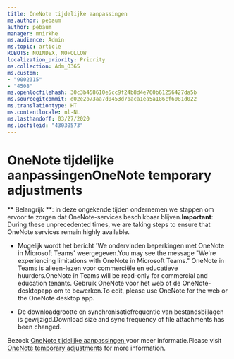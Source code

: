 ```yaml
---
title: OneNote tijdelijke aanpassingen
ms.author: pebaum
author: pebaum
manager: mnirkhe
ms.audience: Admin
ms.topic: article
ROBOTS: NOINDEX, NOFOLLOW
localization_priority: Priority
ms.collection: Adm_O365
ms.custom:
- "9002315"
- "4508"
ms.openlocfilehash: 30c3b458610e5cc9f24b8d4e760b61256427da5b
ms.sourcegitcommit: d02e2b73aa7d0453d7baca1ea5a186cf6081d022
ms.translationtype: HT
ms.contentlocale: nl-NL
ms.lasthandoff: 03/27/2020
ms.locfileid: "43030573"
---
```

# <a name="onenote-temporary-adjustments"></a><span data-ttu-id="6d34e-102">OneNote tijdelijke aanpassingen</span><span class="sxs-lookup"><span data-stu-id="6d34e-102">OneNote temporary adjustments</span></span>

<span data-ttu-id="6d34e-103">\*\* Belangrijk \*\*: in deze ongekende tijden ondernemen we stappen om ervoor te zorgen dat OneNote-services beschikbaar blijven.</span><span class="sxs-lookup"><span data-stu-id="6d34e-103">**Important**: During these unprecedented times, we are taking steps to ensure that OneNote services remain highly available.</span></span>

- <span data-ttu-id="6d34e-104">Mogelijk wordt het bericht 'We ondervinden beperkingen met OneNote in Microsoft Teams' weergegeven.</span><span class="sxs-lookup"><span data-stu-id="6d34e-104">You may see the message "We're experiencing limitations with OneNote in Microsoft Teams."</span></span> <span data-ttu-id="6d34e-105">OneNote in Teams is alleen-lezen voor commerciële en educatieve huurders.</span><span class="sxs-lookup"><span data-stu-id="6d34e-105">OneNote in Teams will be read-only for commercial and education tenants.</span></span> <span data-ttu-id="6d34e-106">Gebruik OneNote voor het web of de OneNote-desktopapp om te bewerken.</span><span class="sxs-lookup"><span data-stu-id="6d34e-106">To edit, please use OneNote for the web or the OneNote desktop app.</span></span>

- <span data-ttu-id="6d34e-107">De downloadgrootte en synchronisatiefrequentie van bestandsbijlagen is gewijzigd.</span><span class="sxs-lookup"><span data-stu-id="6d34e-107">Download size and sync frequency of file attachments has been changed.</span></span>

<span data-ttu-id="6d34e-108">Bezoek [ OneNote tijdelijke aanpassingen ](https://techcommunity.microsoft.com/t5/onenote-service-updates/awareness-of-temporary-adjustments-in-microsoft-onenote/m-p/1248100) voor meer informatie.</span><span class="sxs-lookup"><span data-stu-id="6d34e-108">Please visit [OneNote temporary adjustments](https://techcommunity.microsoft.com/t5/onenote-service-updates/awareness-of-temporary-adjustments-in-microsoft-onenote/m-p/1248100) for more information.</span></span>
